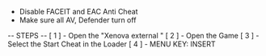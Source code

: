 - Disable FACEIT and EAC Anti Cheat
- Make sure all AV, Defender turn off

-- STEPS --
[  1  ] - Open the "Xenova external "
[  2  ] - Open the Game
[  3  ] - Select the Start Cheat in the Loader 
[  4  ] - MENU KEY: INSERT
